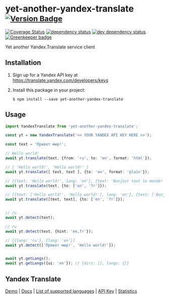 # yet-another-yandex-translate <sup>[![Version Badge][2]][1]</sup>

[![Coverage Status](https://coveralls.io/repos/github/norbornen/yet-another-yandex-translate/badge.svg?branch=master)](https://coveralls.io/github/norbornen/yet-another-yandex-translate?branch=master)
[![dependency status][5]][6]
[![dev dependency status][7]][8]
[![Greenkeeper badge](https://badges.greenkeeper.io/norbornen/yet-another-yandex-translate.svg)](https://greenkeeper.io/)

Yet another Yandex.Translate service client

## Installation

1.  Sign up for a Yandex API key at https://translate.yandex.com/developers/keys

2.  Install this package in your project:

        $ npm install --save yet-another-yandex-translate

## Usage

```typescript
import YandexTranslate from 'yet-another-yandex-translate';

const yt = new YandexTranslate('<< YOUR YANDEX API KEY HERE >>');

const text = 'Привет мир!';

// Hello world!
await yt.translate(text, {from: 'ru', to: 'en', format: 'html'});

// [ 'Hello world!', 'Hello world!' ]
await yt.translate([ text, text ], {to: 'en', format: 'plain'});

// [{text: 'Hello world!', lang: 'en'}, {text: 'Bonjour tout le monde!', lang: 'fr'}]
await yt.translate(text, {to: ['en', 'fr']});

// [{text: ['Hello world!', 'Hello world!'], lang: 'en'}, {text: ['Bonjour tout le monde!', 'Bonjour tout le monde!'], lang: 'fr'}]
await yt.translate([text, text], {to: ['en', 'fr']});   


// ru
await yt.detect(text);

// ru
await yt.detect(text, {hint: 'en,fr'});

// [{lang: 'ru'}, {lang: 'en'}]
await yt.detect(['Привет мир!', 'Hello world!']); 


await yt.getLangs();
await yt.getLangs({ui: 'en'}); // {dirs: [], langs: {}}
```

## Yandex Translate

[Demo](https://translate.yandex.com/) | [Docs](https://tech.yandex.com/translate/) | [List of supported languages](https://yandex.ru/dev/translate/doc/dg/concepts/api-overview-docpage/#api-overview__languages) | [API Key](https://translate.yandex.com/developers/keys) | [Statistics](https://translate.yandex.com/developers/stat)


[1]: https://npmjs.org/package/yet-another-yandex-translate
[2]: http://versionbadg.es/norbornen/yet-another-yandex-translate.svg
[5]: https://david-dm.org/norbornen/yet-another-yandex-translate.svg
[6]: https://david-dm.org/norbornen/yet-another-yandex-translate
[7]: https://david-dm.org/norbornen/yet-another-yandex-translate/dev-status.svg
[8]: https://david-dm.org/norbornen/yet-another-yandex-translate?type=dev
